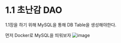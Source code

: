 1.1 초난감 DAO
=============

1.1장을 하기 위해 MySQL을 통해 DB Table을 생성해야한다.

먼저 Docker로 MySQL을 띄워보자
![image](https://user-images.githubusercontent.com/74056843/211805517-98dbb1bb-4b72-4a89-b70a-e555f3ca08db.png)

